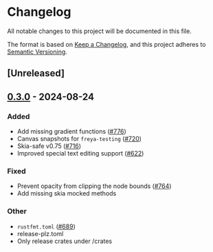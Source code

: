 # Changelog
All notable changes to this project will be documented in this file.

The format is based on [Keep a Changelog](https://keepachangelog.com/en/1.0.0/),
and this project adheres to [Semantic Versioning](https://semver.org/spec/v2.0.0.html).

## [Unreleased]

## [0.3.0](https://github.com/albinekb/freya/compare/freya-engine-v0.2.2...freya-engine-v0.3.0) - 2024-08-24

### Added
- Add missing gradient functions ([#776](https://github.com/albinekb/freya/pull/776))
- Canvas snapshots for `freya-testing` ([#720](https://github.com/albinekb/freya/pull/720))
- Skia-safe v0.75 ([#716](https://github.com/albinekb/freya/pull/716))
- Improved special text editing support ([#622](https://github.com/albinekb/freya/pull/622))

### Fixed
- Prevent opacity from clipping the node bounds ([#764](https://github.com/albinekb/freya/pull/764))
- Add missing skia mocked methods

### Other
- `rustfmt.toml` ([#689](https://github.com/albinekb/freya/pull/689))
- release-plz.toml
- Only release crates under /crates
